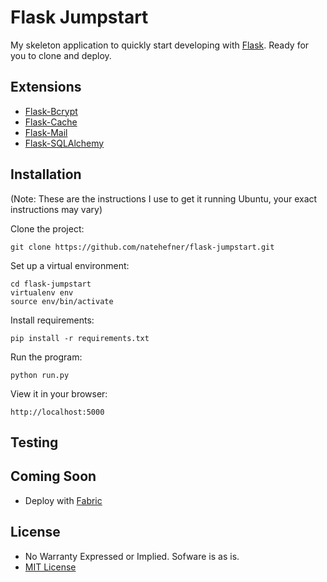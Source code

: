 # Flask Jumpstart

My skeleton application to quickly start developing with
[Flask](http://flask.pocoo.org). Ready for you to clone and deploy.

## Extensions

* [Flask-Bcrypt](https://flask-bcrypt.readthedocs.org/en/latest/)
* [Flask-Cache](http://pythonhosted.org/Flask-Cache/)
* [Flask-Mail](http://pythonhosted.org/flask-mail/)
* [Flask-SQLAlchemy](http://pythonhosted.org/Flask-SQLAlchemy/)

## Installation

(Note: These are the instructions I use to get it running Ubuntu,
your exact instructions may vary)

Clone the project:

```
git clone https://github.com/natehefner/flask-jumpstart.git
```

Set up a virtual environment:

```
cd flask-jumpstart
virtualenv env
source env/bin/activate
```

Install requirements:

```
pip install -r requirements.txt
```

Run the program:

```
python run.py
```

View it in your browser:

```
http://localhost:5000
```

## Testing



## Coming Soon

* Deploy with [Fabric](http://github.com/fabric/fabric)

## License

* No Warranty Expressed or Implied. Sofware is as is.
* [MIT License](http://http://opensource.org/licenses/mit-license.php)
